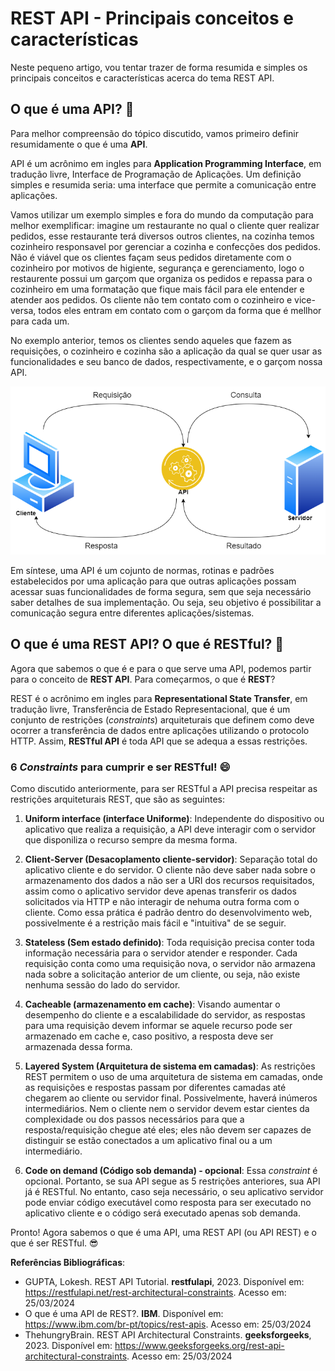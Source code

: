 # **REST API - Principais conceitos e características**

Neste pequeno artigo, vou tentar trazer de forma resumida e simples os principais conceitos  e características acerca do tema REST API. 

## **O que é uma API?** 🙇

Para melhor compreensão do tópico discutido, vamos primeiro definir resumidamente o que é uma **API**.

API é um acrônimo em ingles para **Application Programming Interface**,  em tradução livre, Interface de Programação de Aplicações. Um definição simples e resumida seria: uma interface que permite a comunicação entre aplicações. 

Vamos utilizar um exemplo simples e fora do mundo da computação para melhor exemplificar: imagine um restaurante no qual o cliente quer realizar pedidos, esse restaurante terá diversos outros clientes, na cozinha temos cozinheiro responsavel por gerenciar a cozinha e confecções dos pedidos. Não é viável que os clientes façam seus pedidos diretamente com o cozinheiro por motivos de higiente, segurança e gerenciamento, logo o restaurente possui um garçom que organiza os pedidos e repassa para o cozinheiro em uma formatação  que fique mais fácil para ele entender e atender aos pedidos. Os cliente não tem contato com o cozinheiro e vice-versa, todos eles entram em contato com o garçom da forma que é mellhor para cada um. 

No exemplo anterior, temos os clientes sendo aqueles que fazem as requisições, o cozinheiro e cozinha são a aplicação da qual se quer usar as funcionalidades e seu banco de dados, respectivamente, e o garçom nossa API. 



![](https://github.com/Kelvin-de-Oliveira/tarefas-cs/blob/main/API.png)

Em síntese, uma API é um cojunto de normas, rotinas e padrões estabelecidos por uma aplicação para que outras aplicações possam acessar suas funcionalidades de forma segura, sem que seja necessário saber detalhes de sua implementação. Ou seja, seu objetivo é possibilitar a comunicação segura entre diferentes aplicações/sistemas. 

## **O que é uma REST API? O que é RESTful?**  👀

Agora que sabemos o que é e para o que serve uma API, podemos partir para o conceito de **REST API**. 
Para começarmos, o que é **REST**? 

REST é o acrônimo em ingles para **Representational State Transfer**, em tradução livre, Transferência de Estado Representacional, que é um conjunto de restrições (_constraints_) arquiteturais que definem como deve ocorrer a transferência de dados entre aplicações utilizando o protocolo HTTP. Assim, **RESTful API** é toda API que se adequa a essas restrições.

### **6 _Constraints_ para cumprir e ser RESTful! 😄**
Como discutido anteriormente, para ser RESTful a API precisa respeitar as restrições arquiteturais REST, que são as seguintes: 


1. **Uniform interface (interface Uniforme)**:
 Independente do dispositivo ou aplicativo que realiza a requisição, a API deve interagir com o servidor que disponiliza o recurso sempre da mesma forma. 
2. **Client-Server (Desacoplamento cliente-servidor)**: Separação total do aplicativo cliente e do servidor. O cliente não deve saber nada sobre o armazenamento dos dados a não ser a URI dos recursos requisitados, assim como o aplicativo servidor deve apenas transferir os dados solicitados via HTTP e não interagir de nehuma outra forma com o cliente. Como essa prática é padrão dentro do desenvolvimento web, possivelmente é a restrição mais fácil e "intuitiva" de se seguir. 

3. **Stateless (Sem estado definido)**: Toda requisição precisa conter toda informação necessária para o servidor atender e responder. Cada requisição conta como uma requisição nova, o servidor não armazena nada sobre a solicitação anterior de um cliente, ou seja, não existe nenhuma sessão do lado do servidor.

4. **Cacheable (armazenamento em cache)**: Visando aumentar o desempenho do cliente e a escalabilidade do servidor, as respostas para uma requisição devem informar se aquele recurso pode ser armazenado em cache e, caso positivo, a resposta deve ser armazenada dessa forma. 

5. **Layered System (Arquitetura de sistema em camadas)**: As restrições REST permitem o uso de uma arquitetura de sistema em camadas, onde as requisições e respostas passam por diferentes camadas até chegarem ao cliente ou servidor final. Possivelmente, haverá inúmeros intermediários. Nem o cliente nem o servidor devem estar cientes da complexidade ou dos passos necessários para que a resposta/requisição chegue até eles; eles não devem ser capazes de distinguir se estão conectados a um aplicativo final ou a um intermediário.

6. **Code on demand (Código sob demanda) - opcional**: Essa _constraint_ é opcional. Portanto, se sua API segue as 5 restrições anteriores, sua API já é RESTful. No entanto, caso seja necessário, o seu aplicativo servidor pode enviar código executável como resposta para ser executado no aplicativo cliente e o código será executado apenas sob demanda. 


Pronto! Agora sabemos o que é uma API, uma REST API (ou API REST) e o que é ser RESTful. 😎 


**Referências Bibliográficas**: 
* GUPTA, Lokesh. REST API Tutorial. **restfulapi**, 2023. Disponível em:  https://restfulapi.net/rest-architectural-constraints. Acesso em: 25/03/2024
* O que é uma API de REST?. **IBM**. Disponível em: https://www.ibm.com/br-pt/topics/rest-apis. Acesso em: 25/03/2024
* ThehungryBrain. REST API Architectural Constraints. **geeksforgeeks**, 2023. Disponível em: https://www.geeksforgeeks.org/rest-api-architectural-constraints. Acesso em: 25/03/2024



